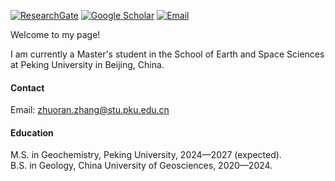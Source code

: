 [![ResearchGate](https://img.shields.io/badge/research_gate-%2300CCBB?style=for-the-badge&logo=researchgate&logoColor=white)](https://www.researchgate.net/profile/Zhuoran-Zhang-21)
[![Google Scholar](https://img.shields.io/badge/Google_Scholar-%234285F4?style=for-the-badge&logo=googlescholar&logoColor=white)](https://scholar.google.com/citations?hl=zh-CN&user=q7HkKf0AAAAJ)
[![Email](https://img.shields.io/badge/Email-zhuoran.zhang%40stu.pku.edu.cn-8B0000?style=for-the-badge&logo=minutemailer&logoColor=white)](mailto:zhuoran.zhang@stu.pku.edu.cn)

Welcome to my page!

I am currently a Master's student in the School of Earth and Space Sciences at Peking University in Beijing, China.



#### <strong>Contact</strong>
Email: zhuoran.zhang@stu.pku.edu.cn

#### <strong>Education</strong>
M.S. in Geochemistry, Peking University, 2024—2027 (expected).\
B.S. in Geology, China University of Geosciences, 2020—2024.

<!--#### <strong>Research Interests</strong> -->
<!--FTIR Analysis, Ion Microprobe, Statistics. -->

